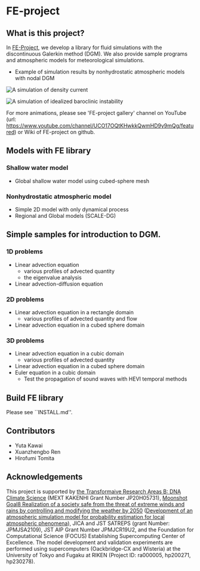 # FE-project

## What is this project?
In [FE-Project](https://ywkawai.github.io/FE-Project_web/), 
we develop a library for fluid simulations with the discontinuous Galerkin method (DGM). 
We also provide sample programs and atmospheric models for meteorological simulations. 

- Example of simulation results by nonhydrostatic atmospheric models with nodal DGM

![A simulation of density current](https://github.com/ywkawai/FE-project/wiki/gallery/atm_nonhydro2d/density_current/density_current.gif)

![A simulation of idealized baroclinic instability](https://github.com/ywkawai/FE-project/wiki/gallery/atm_nonhydro3d/baroc_wave/BarocWave.gif)

 For more animations, please see 'FE-project gallery' channel on YouTube (url: https://www.youtube.com/channel/UCO17OQtKHwkkQwmHD9y9mQg/featured) or Wiki of FE-project on github. 


## Models with FE library
### Shallow water model
- Global shallow water model using cubed-sphere mesh

### Nonhydrostatic atmospheric model
- Simple 2D model with only dynamical process
- Regional and Global models (SCALE-DG)

## Simple samples for introduction to DGM. 
### 1D problems 
  - Linear advection equation
    - various profiles of advected quantity
    - the eigenvalue analysis
  - Linear advection-diffusion equation

### 2D problems 
  - Linear advection equation in a rectangle domain
    - various profiles of advected quantity and flow
  - Linear advection equation in a cubed sphere domain

### 3D problems 
  - Linear advection equation in a cubic domain
    - various profiles of advected quantity
  - Linear advection equation in a cubed sphere domain
  - Euler equation in a cubic domain
    - Test the propagation of sound waves with HEVI temporal methods

## Build FE library
Please see ``INSTALL.md''.  

## Contributors
- Yuta Kawai
- Xuanzhengbo Ren
- Hirofumi Tomita

## Acknowledgements
This project is supported by [the Transformaive Research Areas B: DNA Climate Science](https://dna-climate.org/) (MEXT KAKENHI Grant Number JP20H05731), 
[Moonshot Goal8 Realization of a society safe from the threat of extreme winds and rains by controlling and modifying the weather by 2050](https://www.jst.go.jp/moonshot/program/goal8/) ([Development of an atmospheric simulation model for probability estimation for local atmospheric phenomena](https://moonshot8-modeldev.riken.jp)), JICA and JST SATREPS (grant Number: JPMJSA2109), JST AIP Grant Number JPMJCR19U2, and the Foundation for Computational Science (FOCUS) Establishing Supercomputing Center of Excellence. 
The model development and validation experiments are
performed using supercomputers (Oackbridge-CX and Wisteria) at the University of Tokyo and Fugaku at RIKEN (Project ID: ra000005, hp200271, hp230278).